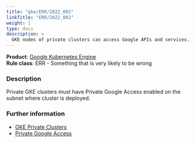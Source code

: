 ```yaml
---
title: "gke/ERR/2022_002"
linkTitle: "ERR/2022_002"
weight: 1
type: docs
description: >
  GKE nodes of private clusters can access Google APIs and services.
---
```


**Product**: [Google Kubernetes Engine](https://cloud.google.com/kubernetes-engine)\
**Rule class**: ERR - Something that is very likely to be wrong

### Description

Private GKE clusters must have Private Google Access enabled on the subnet where
cluster is deployed.

### Further information

- [GKE Private Clusters](https://cloud.google.com/kubernetes-engine/docs/how-to/private-clusters)
- [Private Google Access](https://cloud.google.com/vpc/docs/private-google-access)

